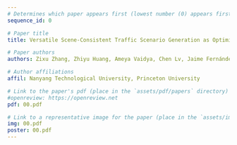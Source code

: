 ```yaml
---
# Determines which paper appears first (lowest number (0) appears first)
sequence_id: 0

# Paper title
title: Versatile Scene-Consistent Traffic Scenario Generation as Optimization with Diffusion

# Paper authors
authors: Zixu Zhang, Zhiyu Huang, Ameya Vaidya, Chen Lv, Jaime Fernández Fisac

# Author affiliations
affil: Nanyang Technological University, Princeton University

# Link to the paper's pdf (place in the `assets/pdf/papers` directory)
#openreview: https://openreview.net
pdf: 00.pdf

# Link to a representative image for the paper (place in the `assets/img/papers` directory)
img: 00.pdf
poster: 00.pdf
---
```

